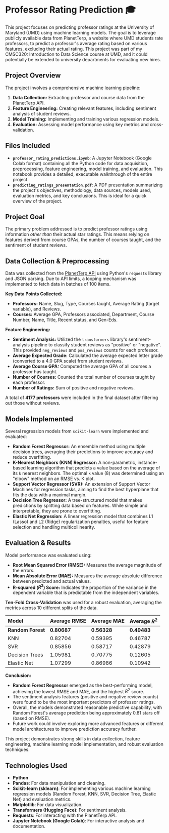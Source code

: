# Professor Rating Prediction 🎓

This project focuses on predicting professor ratings at the University of Maryland (UMD) using machine learning models. The goal is to leverage publicly available data from PlanetTerp, a website where UMD students rate professors, to predict a professor's average rating based on various features, excluding their actual rating. This project was part of my CMSC320: Introduction to Data Science course at UMD, and it could potentially be extended to university departments for evaluating new hires.

## Project Overview

The project involves a comprehensive machine learning pipeline:
1.  **Data Collection:** Extracting professor and course data from the PlanetTerp API.
2.  **Feature Engineering:** Creating relevant features, including sentiment analysis of student reviews.
3.  **Model Training:** Implementing and training various regression models.
4.  **Evaluation:** Assessing model performance using key metrics and cross-validation.

## Files Included

* **`professor_rating_predictions.ipynb`**: A Jupyter Notebook (Google Colab format) containing all the Python code for data acquisition, preprocessing, feature engineering, model training, and evaluation. This notebook provides a detailed, executable walkthrough of the entire project.
* **`predicting_ratings_presentation.pdf`**: A PDF presentation summarizing the project's objectives, methodology, data sources, models used, evaluation metrics, and key conclusions. This is ideal for a quick overview of the project.

## Project Goal

The primary problem addressed is to predict professor ratings using information *other than* their actual star ratings. This means relying on features derived from course GPAs, the number of courses taught, and the sentiment of student reviews.

## Data Collection & Preprocessing

Data was collected from the [PlanetTerp API](https://planetterp.com/api/) using Python's `requests` library and JSON parsing. Due to API limits, a looping mechanism was implemented to fetch data in batches of 100 items.

**Key Data Points Collected:**
* **Professors:** Name, Slug, Type, Courses taught, Average Rating (target variable), and Reviews.
* **Courses:** Average GPA, Professors associated, Department, Course Number, Name, Title, Recent status, and Gen-Eds.

**Feature Engineering:**
* **Sentiment Analysis:** Utilized the `transformers` library's sentiment-analysis pipeline to classify student reviews as "positive" or "negative". This provided `neg_reviews` and `pos_reviews` counts for each professor.
* **Average Expected Grade:** Calculated the average expected letter grade (converted to a 4.0 GPA scale) from student reviews.
* **Average Course GPA:** Computed the average GPA of all courses a professor has taught.
* **Number of Courses:** Counted the total number of courses taught by each professor.
* **Number of Ratings:** Sum of positive and negative reviews.

A total of **4177 professors** were included in the final dataset after filtering out those without reviews.

## Models Implemented

Several regression models from `scikit-learn` were implemented and evaluated:

* **Random Forest Regressor:** An ensemble method using multiple decision trees, averaging their predictions to improve accuracy and reduce overfitting.
* **K-Nearest Neighbors (KNN) Regressor:** A non-parametric, instance-based learning algorithm that predicts a value based on the average of its `k` nearest neighbors. The optimal `k` value (8) was determined using an "elbow" method on an RMSE vs. K plot.
* **Support Vector Regressor (SVR):** An extension of Support Vector Machines for regression tasks, aiming to find the best hyperplane that fits the data with a maximal margin.
* **Decision Tree Regressor:** A tree-structured model that makes predictions by splitting data based on features. While simple and interpretable, they are prone to overfitting.
* **Elastic Net Regression:** A linear regression model that combines L1 (Lasso) and L2 (Ridge) regularization penalties, useful for feature selection and handling multicollinearity.

## Evaluation & Results

Model performance was evaluated using:
* **Root Mean Squared Error (RMSE):** Measures the average magnitude of the errors.
* **Mean Absolute Error (MAE):** Measures the average absolute difference between predicted and actual values.
* **R-squared ($R^2$) Score:** Indicates the proportion of the variance in the dependent variable that is predictable from the independent variables.

**Ten-Fold Cross-Validation** was used for a robust evaluation, averaging the metrics across 10 different splits of the data.

| Model           | Average RMSE | Average MAE | Average $R^2$ |
| :-------------- | :----------- | :---------- | :------------ |
| **Random Forest** | **0.80687** | **0.56328** | **0.49483** |
| KNN             | 0.82704      | 0.59395     | 0.46787       |
| SVR             | 0.85856      | 0.58717     | 0.42879       |
| Decision Trees  | 1.05981      | 0.70775     | 0.12605       |
| Elastic Net     | 1.07299      | 0.86986     | 0.10942       |

**Conclusion:**
* **Random Forest Regressor** emerged as the best-performing model, achieving the lowest RMSE and MAE, and the highest $R^2$ score.
* The sentiment analysis features (positive and negative review counts) were found to be the most important predictors of professor ratings.
* Overall, the models demonstrated reasonable predictive capability, with Random Forest's average prediction being approximately $0.81$ stars off (based on RMSE).
* Future work could involve exploring more advanced features or different model architectures to improve prediction accuracy further.

This project demonstrates strong skills in data collection, feature engineering, machine learning model implementation, and robust evaluation techniques.

## Technologies Used

* **Python**
* **Pandas**: For data manipulation and cleaning.
* **Scikit-learn (sklearn)**: For implementing various machine learning regression models (Random Forest, KNN, SVR, Decision Tree, Elastic Net) and evaluation metrics.
* **Matplotlib**: For data visualization.
* **Transformers (Hugging Face)**: For sentiment analysis.
* **Requests**: For interacting with the PlanetTerp API.
* **Jupyter Notebook (Google Colab)**: For interactive analysis and documentation.
